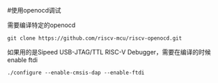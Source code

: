#使用openocd调试

需要编译特定的openocd


```git clone https://github.com/riscv-mcu/riscv-openocd.git```

如果用的是Sipeed USB-JTAG/TTL RISC-V Debugger，需要在编译的时候enable ftdi

```
./configure --enable-cmsis-dap --enable-ftdi
```

